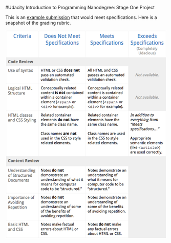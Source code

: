 #Udacity Introduction to Programming Nanodegree: Stage One Project

This is an <a href="http://codepen.io/AndyAtUdacity/pen/KweNKa?editors=110">example submission</a> that would meet specifications. Here is a snapshot of the grading rubric. 

<img src="rubric.png" alt="grading rubric"> 
